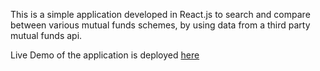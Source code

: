 This is a simple application developed in React.js to search and compare between various mutual funds schemes, by using data from a third party mutual funds api.<br>

Live Demo of the application is deployed [here](https://kumar-chaitanya.github.io/mutualfund_react/)